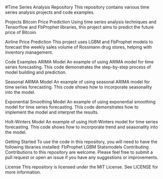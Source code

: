 
#Time Series Analysis Repository
This repository contains various time series analysis projects and code examples.

Projects
Bitcoin Price Prediction
Using time series analysis techniques and Tensorflow and FbProphet libraries, this project aims to predict the future price of Bitcoin.

Airline Price Prediction
This project uses LGBM and FbProphet models to forecast the weekly sales volume of Rossmann drug stores, helping with inventory management.

Code Examples
ARIMA Model
An example of using ARIMA model for time series forecasting. This code demonstrates the step-by-step process of model building and prediction.

Seasonal ARIMA Model
An example of using seasonal ARIMA model for time series forecasting. This code shows how to incorporate seasonality into the model.

Exponential Smoothing Model
An example of using exponential smoothing model for time series forecasting. This code demonstrates how to implement the model and interpret the results.

Holt-Winters Model
An example of using Holt-Winters model for time series forecasting. This code shows how to incorporate trend and seasonality into the model.

Getting Started
To use the code in this repository, you will need to have the following libraries installed:
FbProphet
LGBM
Statsmodels
Contributing
Contributions to this repository are welcome. Please feel free to submit a pull request or open an issue if you have any suggestions or improvements.

License
This repository is licensed under the MIT License. See LICENSE for more information.
